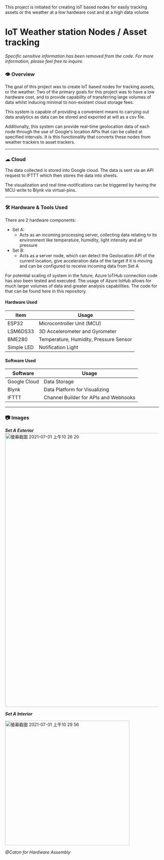 
This project is initiated for creating IoT based nodes for easily tracking assets or the weather at a low hardware cost and at a high data volume
# IoT Weather station Nodes / Asset tracking

_Specific sensitive information has been removed from the code. For more information, please feel free to inquire._

### 👁 Overview

The goal of this project was to create IoT based nodes for tracking assets, or the weather. Two of the primary goals for this project was to have a low hardware cost, and to provide capability of transferring large volumes of data whilst inducing minimal to non-existent cloud storage fees.

This system is capable of providing a convenient means to carrying out data analytics as data can be stored and exported at will as a csv file.

Additionally, this system can provide real-time geolocation data of each node through the use of Google's location APIs that can be called at specified intervals. It is this functionality that converts these nodes from weather trackers to asset trackers.

---
### ☁ Cloud

The data collected is stored into Google cloud. The data is sent via an API request to IFTTT which then stores the data into sheets. 

The visualization and real time-notifications can be triggered by having the MCU write to Blynk via virtual-pins.

---
### 🛠 Hardware & Tools Used


There are 2 hardware components: 
* Set A: 
    * Acts as an incoming processing server, collecting data relating to its environment like temperature, humidity, light intensity and air pressure
* Set B:
    * Acts as a server node, which can detect the Geolocation API of the current location, give acceleration data of the target if it is moving and can be configured to receive incoming data from Set A

For potential scaling of system in the future, Azure IoTHub connection code has also been tested and executed. The usage of Azure IoHub allows for much larger volumes of data and greater analysis capabilities. The code for that can be found here in this repository.

#### Hardware Used

| Item       | Usage                                  |
|------------|----------------------------------------|
| ESP32      | Microcontroller Unit (MCU)             |
| LSM6DS33   | 3D Accelerometer and Gyrometer         |
| BME280     | Temperature, Humidity, Pressure Sensor |
| Simple LED | Notification Light                     |

#### Software Used

| Software     | Usage                                 |
|--------------|---------------------------------------|
| Google Cloud | Data Storage                          |
| Blynk        | Data Platform for Visualizing         |
| IFTTT        | Channel Builder for APIs and Webhooks |

---

### 📷 Images

_**Set A Exterior**_
<img width="895" alt="螢幕截圖 2021-07-01 上午10 26 20" src="https://user-images.githubusercontent.com/56172862/124055634-d590a080-da56-11eb-8a4b-d74912ac6dfb.png">

_**Set A Interior**_

<img width="407" alt="螢幕截圖 2021-07-01 上午10 29 56" src="https://user-images.githubusercontent.com/56172862/124055892-52237f00-da57-11eb-9ec5-5f7347e8c18a.png">

_@Caton for Hardware Assembly_
